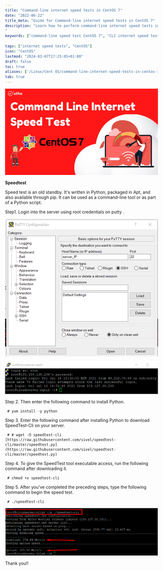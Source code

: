 ```yaml
---
title: "Command-line internet speed tests in CentOS 7"
date: "2022-06-22"
title_meta: "Guide for Command-line internet speed tests in CentOS 7"
description: "Learn how to perform command-line internet speed tests in CentOS 7 using various tools and commands. This guide covers CLI methods to measure network performance, check bandwidth, and assess internet speed directly from the terminal in CentOS 7.
"
keywords: ["command-line speed test CentOS 7", "CLI internet speed test CentOS 7", "CentOS 7 network speed test", "terminal speed test CentOS 7", "CentOS 7 speed test commands", "bandwidth test CentOS 7", "network performance test CentOS 7", "CentOS 7 speed test tools"]

tags: ["internet speed tests", "CentOS"]
icon: "CentOS"
lastmod: "2024-03-07T17:25:05+01:00"
draft: false
toc: true
aliases: ['/Linux/Cent OS/command-line-internet-speed-tests-in-centos-7']
tab: true
---
```


![](images/Command-line-internet-speed-tests-in-CentOS-7_utho.jpg)

**Speedtest**

Speed test is an old standby. It's written in Python, packaged in Apt, and also available through pip. It can be used as a command-line tool or as part of a Python script.

Step1. Login into the server using root credentials on putty .

![](images/BB1.png)

![](images/BB2.png)

Step 2. Then enter the following command to install Python.

```
 # yum install -y python 
```

Step 3. Enter the following command after installing Python to download SpeedTest-Cli on your server.

```
 # # wget -O speedtest-cli [https://raw.githubusercontent.com/sivel/speedtest-cli/master/speedtest.py](https://raw.githubusercontent.com/sivel/speedtest-cli/master/speedtest.py) 
```

Step 4. To give the SpeedTest tool executable access, run the following command after downloading it.

```
 # chmod +x speedtest-cli 
```

Step 5. After you've completed the preceding steps, type the following command to begin the speed test.

```
 # ./speedtest-cli 
```

![](images/BB6.png)

Thank you!!
